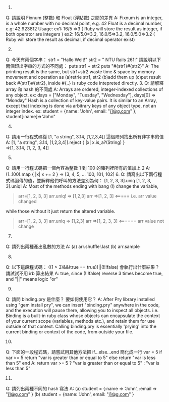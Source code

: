 1. 
Q: 請說明 Fixnum (整數) 和 Float (浮點數) 之間的差異
A: Fixnum is an integer, is a whole number with no decimal point, e.g. 42
   Float is a decimal number, e.g: 42.923812
   Usage:
   ex1: 16/5 =>3 
   ( Ruby will store the result as integer, if both operator are integers ) 
   ex2: 16/5.0=3.2, 16.0/5=>3.2, 16.0/5.0=>3.2 
   ( Ruby will store the result as decimal, if decimal operator exist)

2.
Q: 今天有兩個字串：
   str1 = "Hallo Welt!" 
   str2 = " NTU Rails 261!"
   請說明以下兩個印出字串的方式的不同處：
   puts str1 + str2
   puts "#{str1}#{str2}"
A: The printing result is the same, but 
   str1+str2 waste time & space by memory movement and operation as
   (a)retrie str1, str2 (b)add them up (c)put result back
   #{str1}#{str2}, inside #{..} is ruby code intepreted directly.
3. 
Q: 請解釋 array 和 hash 的不同處
A: Arrays are ordered, integer-indexed collections of any object.
   ex: days = ["Monday", "Tuesday", "Wednesday"], days[0] => "Monday"
   Hash is a collection of key-value pairs. It is similar to an Array, except 
   that indexing is done via arbitrary keys of any object type, not an integer index.
   ex: student = {name: 'John', email: "j1@g.com" }, student[:name]=>"John"

4.
Q: 請用一行程式碼從 [1, "a string", 3.14, [1,2,3,4]] 這個陣列找出所有非字串的值
A: [1, "a string", 3.14, [1,2,3,4]].reject { |x| x.is_a?(String) }   
   =>[1, 3.14, [1, 2, 3, 4]] 
   
5.
Q: 請用一行程式碼把一個內容為整數 1 到 100 的陣列裡所有的值加上 2
A: (1..100).map { |x| x += 2 }
    => [3, 4, 5, ... 100, 101, 102] 
6.
Q: 請寫出以下兩行程式碼迴傳的值，並解釋他們呼叫的方法差別為何：
   [1, 2, 3, 3].uniq
   [1, 2, 3, 3].uniq!
A: Most of the methods ending with bang (!) change the variable, 
   > arr=[1, 2, 3, 3]
   > arr.uniq! => [1,2,3]
   > arr =>[1, 2, 3]    <===== i.e.  arr value changed

   while those without it just return the altered variable.
   > arr=[1, 2, 3, 3]
   > arr.uniq => [1,2,3]
   > arr =>[1, 2, 3, 3]  <======  arr value not change

   
7.
Q: 請列出兩種產出亂數的方法
A: (a) arr.shuffle!.last
   (b) arr.sample
   
8.
Q: 以下這段程式碼：
   ((1 > 3)&&(true == true))||(!!!false)
   會執行出什麼結果？ 請試試不用 irb 算出結果
A: true, since (!!!false) reverse 3 times become true, and "||" means logic "or"

9.
Q: 請問 binding.pry 是什麼？ 要如何使用它？
A: After Pry library installed using "gem install pry", we can insert "binding.pry" 
   anywhere in the code, and the execution will pause there, allowing you to inspect all 
   objects.
   i.e. Binding is a built-in ruby class whose objects can encapsulate the context of your 
   current scope (variables, methods etc.), and retain them for use outside of that 
   context. Calling binding.pry is essentially 'prying' into the current binding or 
   context of the code, from outside your file.

10.
Q: 下面的一段程式碼，請嘗試用其他方法把 if...else...end 簡化成一行
   var = 5
   if var >= 5
     return "var is greater than or equal to 5"
   else
     return "var is less than 5"
   end
A: return  var >= 5 ? "var is greater than or equal to 5" : "var is less than 5"

11.
Q: 請列出兩種不同的 hash 寫法
A: (a) student = {:name => 'John', :email => "j1@g.com" }
   (b) student = {name: 'John', email: "j1@g.com" }
